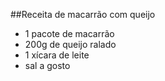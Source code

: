 ##Receita de macarrão com queijo

- 1 pacote de macarrão
- 200g de queijo ralado
- 1 xícara de leite
- sal a gosto
